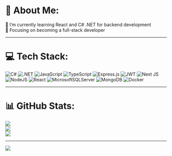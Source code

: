 # 💫 About Me:
🌱 I’m currently learning React and C# .NET for backend development  
🚀 Focusing on becoming a full-stack developer  

---

# 💻 Tech Stack:
![C#](https://img.shields.io/badge/c%23-%23239120.svg?style=for-the-badge&logo=csharp&logoColor=white) 
![.NET](https://img.shields.io/badge/.NET-512BD4?style=for-the-badge&logo=.net&logoColor=white) 
![JavaScript](https://img.shields.io/badge/javascript-%23323330.svg?style=for-the-badge&logo=javascript&logoColor=%23F7DF1E) 
![TypeScript](https://img.shields.io/badge/typescript-%23007ACC.svg?style=for-the-badge&logo=typescript&logoColor=white) 
![Express.js](https://img.shields.io/badge/express.js-%23404d59.svg?style=for-the-badge&logo=express&logoColor=%2361DAFB) 
![JWT](https://img.shields.io/badge/JWT-black?style=for-the-badge&logo=JSON%20web%20tokens) 
![Next JS](https://img.shields.io/badge/Next-black?style=for-the-badge&logo=next.js&logoColor=white) 
![NodeJS](https://img.shields.io/badge/node.js-6DA55F?style=for-the-badge&logo=node.js&logoColor=white) 
![React](https://img.shields.io/badge/react-%2320232a.svg?style=for-the-badge&logo=react&logoColor=%2361DAFB) 
![MicrosoftSQLServer](https://img.shields.io/badge/Microsoft%20SQL%20Server-CC2927?style=for-the-badge&logo=microsoft%20sql%20server&logoColor=white) 
![MongoDB](https://img.shields.io/badge/MongoDB-%234ea94b.svg?style=for-the-badge&logo=mongodb&logoColor=white) 
![Docker](https://img.shields.io/badge/docker-%230db7ed.svg?style=for-the-badge&logo=docker&logoColor=white)

---

# 📊 GitHub Stats:
![](https://github-readme-stats.vercel.app/api?username=harundursunf&theme=prussian&hide_border=true&include_all_commits=false&count_private=false)<br/>
![](https://github-readme-streak-stats.herokuapp.com/?user=harundursunf&theme=prussian&hide_border=true)<br/>
![](https://github-readme-stats.vercel.app/api/top-langs/?username=harundursunf&theme=prussian&hide_border=true&include_all_commits=false&count_private=false&layout=compact)

---

[![](https://visitcount.itsvg.in/api?id=harundursunf&icon=0&color=0)](https://visitcount.itsvg.in)

<!-- Proudly created with GPRM ( https://gprm.itsvg.in ) -->
